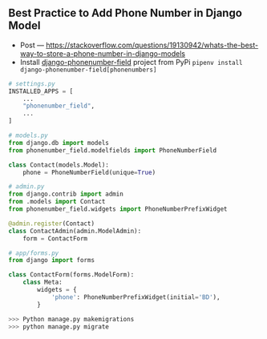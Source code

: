 ## Best Practice to Add Phone Number in Django Model

* Post — https://stackoverflow.com/questions/19130942/whats-the-best-way-to-store-a-phone-number-in-django-models
* Install [django-phonenumber-field](https://pypi.org/project/django-phonenumber-field/) project from PyPi `pipenv install django-phonenumber-field[phonenumbers]`

```py
# settings.py
INSTALLED_APPS = [
    ...
    "phonenumber_field",
    ...
]

# models.py
from django.db import models
from phonenumber_field.modelfields import PhoneNumberField

class Contact(models.Model):
    phone = PhoneNumberField(unique=True)

# admin.py
from django.contrib import admin
from .models import Contact
from phonenumber_field.widgets import PhoneNumberPrefixWidget

@admin.register(Contact)
class ContactAdmin(admin.ModelAdmin):
    form = ContactForm

# app/forms.py
from django import forms

class ContactForm(forms.ModelForm):
    class Meta:
        widgets = {
            'phone': PhoneNumberPrefixWidget(initial='BD'),
        }

>>> Python manage.py makemigrations
>>> python manage.py migrate
```

